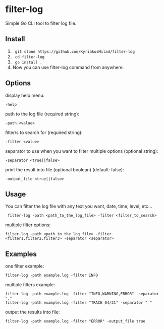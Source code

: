 # filter-log

Simple Go CLI tool to filter log file.

## Install

1. ```  git clone https://github.com/KyriakosMilad/filter-log ```
2. ```  cd filter-log ```
3. ```  go install . ```
4. Now you can use filter-log command from anywhere.

## Options

display help menu:

    -help

path to the log file (required string):

    -path <value>

filter/s to search for (required string):

    -filter <value>

separator to use when you want to filter multiple options (optional string):

    -separator <true||false>

print the result into file (optional boolean) (default: false):

    -output_file <true||false>

## Usage

You can filter the log file with any text you want, date, time, level, etc...

     filter-log -path <path_to_the_log_file> -filter <filter_to_search>

multiple filter options:

    filter-log -path <path_to_the_log_file> -filter <filter1,filter2,filter3> -separator <separator>

## Examples

one filter example:

    filter-log -path example.log -filter INFO

multiple filters example:

    filter-log -path example.log -filter "INFO,WARNING,ERROR" -separator ","
    filter-log -path example.log -filter "TRACE 04/21" -separator " "

output the results into file:

    filter-log -path example.log -filter "ERROR" -output_file true
